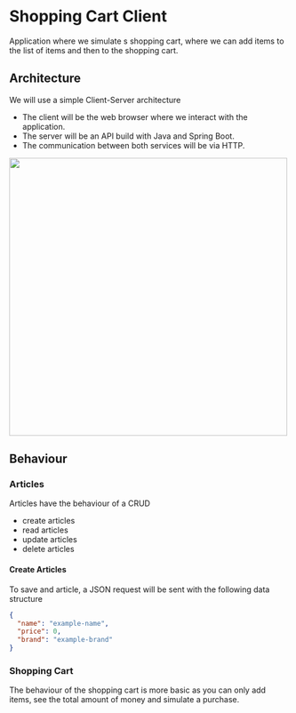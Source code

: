 # Shopping Cart Client

Application where we simulate s shopping cart, where we can add items to the list of items and then to the shopping cart.

## Architecture

We will use a simple Client-Server architecture

- The client will be the web browser where we interact with the application.
- The server will be an API build with Java and Spring Boot.
- The communication between both services will be via HTTP.

<img src="https://res.cloudinary.com/du9fag77u/image/upload/v1621640012/shopping-cart_swoj3q.jpg" height="500px"></img>

## Behaviour

### Articles

Articles have the behaviour of a CRUD

- create articles
- read articles
- update articles
- delete articles

#### Create Articles

To save and article, a JSON request will be sent with the following data structure

```json
{
  "name": "example-name",
  "price": 0,
  "brand": "example-brand"
}
```

### Shopping Cart

The behaviour of the shopping cart is more basic as you can only add items, see the total amount of money and simulate a purchase.
